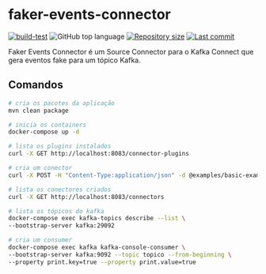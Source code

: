 # faker-events-connector
[![build-test](https://github.com/adrianoavelino/kafka-connect-lambda-localstack/actions/workflows/build-test.yml/badge.svg)](https://github.com/adrianoavelino/faker-events-connector/actions/workflows/build-test.yml)
![GitHub top language](https://img.shields.io/github/languages/top/adrianoavelino/faker-events-connector)
[![Repository size](https://img.shields.io/github/repo-size/adrianoavelino/faker-events-connector)](https://img.shields.io/github/repo-size/adrianoavelino/faker-events-connector)
[![Last commit](https://img.shields.io/github/last-commit/adrianoavelino/faker-events-connector)](https://github.com/adrianoavelino/faker-events-connector/commits/master)

Faker Events Connector é um Source Connector para o Kafka Connect que gera eventos fake para um  tópico Kafka.

## Comandos
```bash
# cria os pacotes da aplicação
mvn clean package

# inicia os containers
docker-compose up -d

# lista os plugins instalados
curl -X GET http://localhost:8083/connector-plugins

# cria um conector
curl -X POST -H "Content-Type:application/json" -d @examples/basic-example.json http://localhost:8083/connectors

# lista os conectores criados
curl -X GET http://localhost:8083/connectors

# lista os tópicos do kafka
docker-compose exec kafka-topics describe --list \
--bootstrap-server kafka:29092

# cria um consumer
docker-compose exec kafka kafka-console-consumer \
--bootstrap-server kafka:9092 --topic topico --from-beginning \
--property print.key=true --property print.value=true
```
